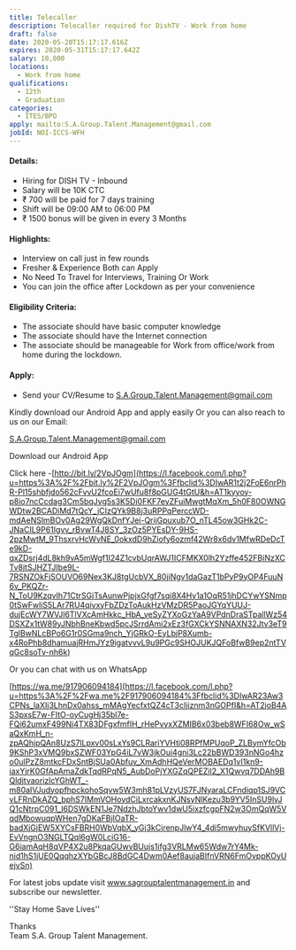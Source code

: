 ```yaml
---
title: Telecaller
description: Telecaller required for DishTV - Work from home
draft: false
date: 2020-05-20T15:17:17.616Z
expires: 2020-05-31T15:17:17.642Z
salary: 10,000
locations:
  - Work from home
qualifications:
  - 12th
  - Graduation
categories:
  - ITES/BPO
apply: mailto:S.A.Group.Talent.Management@gmail.com
jobId: NOI-ICCS-WFH
---
```

#### Details:
- Hiring for DISH TV - Inbound
- Salary will be 10K CTC
- ₹ 700 will be paid for 7 days training
- Shift will be 09:00 AM to 06:00 PM
- ₹ 1500 bonus will be given in every 3 Months

#### Highlights:
* Interview on call just in few rounds
* Fresher & Experience Both can Apply
* No Need To Travel for Interviews, Training Or Work
* You can join the office after Lockdown as per your convenience

#### Eligibility Criteria:
* The associate should have basic computer knowledge
* The associate should have the Internet connection
* The associate should be manageable for Work from office/work from home during the lockdown.

#### Apply:
- Send your CV/Resume to [S.A.Group.Talent.Management@gmail.com](mailto:S.A.Group.Talent.Management@gmail.com?subject=NOI-ICCS-WFH)

Kindly download our Android App and apply easily Or you can also reach to us on our Email:

S.A.Group.Talent.Management@gmail.com

Download our Android App

Click here -[http://bit.ly/2VpJOgm](https://l.facebook.com/l.php?u=https%3A%2F%2Fbit.ly%2F2VpJOgm%3Ffbclid%3DIwAR1t2j2FoE6nrPhR-Pl15shbfjdo562cFvvU2fcoEi7wUfu8f8pGUG4tGtU&h=AT1kyyoy-p8io7ncCcdag3Cm5bqJvg5s3K5Di0FKF7eyZFuiMwgtMqXm_5h0F80OWNGWDtw2BCADiMd7tQcY_jCIzQYk9B8j3uRPPqPerccWD-mdAeNSlmBOv0Ag29WgQkDnfYJei-QrijGpuxub7O_nTL45ow3GHk2C-JNaCIL9P61Igvv_rBvwT4J8SY_3zOz5PYEsDY-9HS-2pzMwtM_9ThsxrvHcWvNE_0okxdD9hZiofy6ozmf42Wr8x6dv1MfwRDeDcTe9kD-qxZDsrj4dL8kh9vA5mWgf1I24Z1cvbUqrAWJ1ICFMKX0lh2Yzffe452FBiNzXCTv8jtSJHZTJIbe9L-7RSNZOkFjSOUVO69Nex3KJ8tgUcbVX_80jiNgv1daGazT1bPyP9yOP4FuuN6v_PKQZr-N_ToU9Kzqvlh71CtrSGjTsAunwPjpjxGfgf7sqi8X4Hy1a1OqR51jhDCYwYSNmp0tSwFwliS5LAr7RU4qivxyFbZDzToAukHzVMzDR5PaoJGYqYUUJ-dujEcWY7WVJl6TlVXcAmHkkc_HbA_veSyZYXoGzYaA9VPdnDraSTpallWz54DSXZx1tW89yJNbhBneKbwd5pcJSrrdAmi2xEz3fGXCkYSNNAXN32Jtv3eT9TglBwNLcBPo6G1r0SGma9nch_YjGRkO-EyLbjP8Xumb-x4RoPhb8dhamuajRHmJYz9igatvvvL9u9PGc9SHOJUKJQFoBfwB9ep2ntTVqGc8soTv-nh6k)

Or you can chat with us on WhatsApp

[https://wa.me/917906094184](https://l.facebook.com/l.php?u=https%3A%2F%2Fwa.me%2F917906094184%3Ffbclid%3DIwAR23Aw3CPNs_laXIj3LhnDx0ahss_mMAgYecfxtQZ4cT3cIjiznm3nGOPfI&h=AT2joB4AS3pxsE7w-FItO-oyCugHj35bl7e-FQi62umxF499Ni4TX83DFgxfmfIH_rHePvyxXZMIB6x03beb8WFI68Ow_wSaQxKmH_n-zpAQhjpQAn8UzS7lLpxv00sLxYs9CLRariYVHti08RPfMPUqoP_ZLBymYfcOb9KShP3xVMQ9bxSZWF03YpG4iL7vW3jkOui4gni3Lc22bBWD393nNGo4hzo0ulPzZ8mtkcFDxSntBjSUa0Abfuv_XmAdhHQeVerMOBAEDq1vI1kn9-iaxYjrK0GfApAmaZdkTqdRPqN5_AubDoPjYXGZqQPEZil2_X1Qwvq7DDAh9BQldjtvaorizlcYGhWT_-m80aIVJudyopfhpckohoSqvw5W3mh81pLVzyUS7FJNyaraLCFndiqp1SJ9VCvLFRnDkAZQ_bphS7IMmVOHoydCiLxrcakxnKJNsyNlKezu3b9YV5InSU9lyJQ1cNtrpC091_l6DSWkEN1Je7NdzhJbtoYwv1dwU5ixzfcgpFN2w3OmQqW5VqdMbowuqpWHen7gDKaFBjIOaTR-badXjGjEW5XYCsFBRH0WbVqbX_yGj3kCirenpJlwY4_4di5mwyhuySfKVllVj-EvVngnO3NGLTQql6gW0LciG16-G6iamAqH8qVP4X2u8PkqaGUwvBUujs1ifg3VRLMw65Wdw7rY4Mk-nid1hS1jUE0QqqhzXYbGBcJ8BdGC4Dwm0Aef8aujaBIfnVRN6FmOvppKOyUejvSn)

For latest jobs update visit www.sagrouptalentmanagement.in and subscribe our newsletter.

''Stay Home Save Lives''

Thanks\
Team S.A. Group Talent Management.